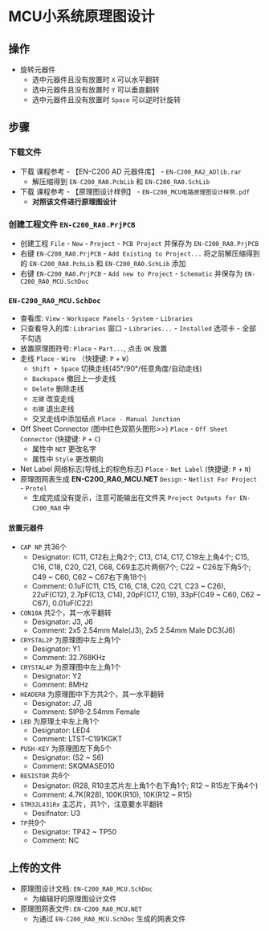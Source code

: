 # MCU小系统原理图设计

## 操作

* 旋转元器件
  * 选中元器件且没有放置时 `X` 可以水平翻转
  * 选中元器件且没有放置时 `Y` 可以垂直翻转
  * 选中元器件且没有放置时 `Space` 可以逆时针旋转

## 步骤

### 下载文件

* 下载 课程参考 - 【EN-C200 AD 元器件库】 - `EN-C200_RA2_ADlib.rar`
  * 解压缩得到 `EN-C200_RA0.PcbLib` 和 `EN-C200_RA0.SchLib`
* 下载 课程参考 - 【原理图设计样例】 - `EN-C200_MCU电路原理图设计样例.pdf`
  * __对照该文件进行原理图设计__

### 创建工程文件 `EN-C200_RA0.PrjPCB`

* 创建工程 `File` - `New` - `Project` - `PCB Project` 并保存为 `EN-C200_RA0.PrjPCB`
* 右键 `EN-C200_RA0.PrjPCB` - `Add Existing to Project...` 将之前解压缩得到的 `EN-C200_RA0.PcbLib` 和 `EN-C200_RA0.SchLib` 添加
* 右键 `EN-C200_RA0.PrjPCB` - `Add new to Project` - `Schematic` 并保存为 `EN-C200_RA0_MCU.SchDoc`

### `EN-C200_RA0_MCU.SchDoc`

* 查看库: `View` - `Workspace Panels` - `System` - `Libraries`
* 只查看导入的库: `Libraries` 窗口 - `Libraries...` - `Installed` 选项卡 - 全部不勾选
* 放置原理图符号: `Place` - `Part...`, 点击 `OK` 放置
* 走线 `Place` - `Wire` （快捷键: `P` + `W`）
  * `Shift + Space` 切换走线(45°/90°/任意角度/自动走线)
  * `Backspace` 撤回上一步走线
  * `Delete` 删除走线
  * `左键` 改变走线
  * `右键` 退出走线
  * 交叉走线中添加结点 `Place - Manual Junction`
* Off Sheet Connector (图中红色双箭头图形>>) `Place` - `Off Sheet Connector` (快捷键: `P` + `C`)
  * 属性中 `NET` 更改名字
  * 属性中 `Style` 更改朝向
* Net Label 网络标志(导线上的棕色标志) `Place` - `Net Label` (快捷键: `P` + `N`)
* 原理图网表生成 __EN-C200_RA0_MCU.NET__ `Design` - `Netlist For Project` - `Protel`
  * 生成完成没有提示，注意可能输出在文件夹 `Project Outputs for EN-C200_RA0` 中

#### 放置元器件

* `CAP NP` 共36个
  * Designator: (C11, C12右上角2个; C13, C14, C17, C19左上角4个; C15, C16, C18, C20, C21, C68, C69主芯片两侧7个; C22 ~ C26左下角5个; C49 ~ C60, C62 ~ C67右下角18个)
  * Comment: 0.1uF(C11, C15, C16, C18, C20, C21, C23 ~ C26), 22uF(C12), 2.7pF(C13, C14), 20pF(C17, C19), 33pF(C49 ~ C60, C62 ~ C67), 0.01uF(C22)
* `CON10A` 共2个，其一水平翻转
  * Designator: J3, J6
  * Comment: 2x5 2.54mm Male(J3), 2x5 2.54mm Male DC3(J6)
* `CRYSTAL2P` 为原理图中左上角1个
  * Designator: Y1
  * Comment: 32.768KHz
* `CRYSTAL4P` 为原理图中左上角1个
  * Designator: Y2
  * Comment: 8MHz
* `HEADER8` 为原理图中下方共2个，其一水平翻转
  * Designator: J7, J8
  * Comment: SIP8-2.54mm Female
* `LED` 为原理土中左上角1个
  * Designator: LED4
  * Comment: LTST-C191KGKT
* `PUSH-KEY` 为原理图左下角5个
  * Designator: (S2 ~ S6)
  * Comment: SKQMASE010
* `RESISTOR` 共6个
  * Designator: (R28, R10主芯片左上角1个右下角1个; R12 ~ R15左下角4个)
  * Comment: 4.7K(R28), 100K(R10), 10K(R12 ~ R15)
* `STM32L431Rx` 主芯片，共1个，注意要水平翻转
  * Desifnator: U3
* `TP`共9个
  * Designator: TP42 ~ TP50
  * Comment: NC

## 上传的文件

* 原理图设计文档: `EN-C200_RA0_MCU.SchDoc`
  * 为编辑好的原理图设计文件
* 原理图网表文件: `EN-C200_RA0_MCU.NET`
  * 为通过 `EN-C200_RA0_MCU.SchDoc` 生成的网表文件
